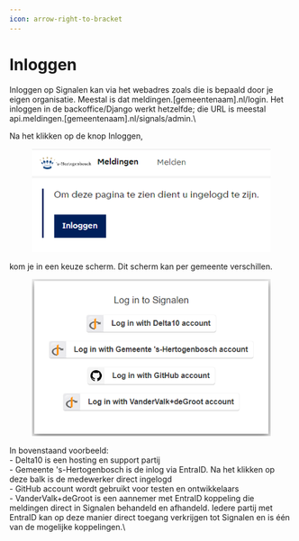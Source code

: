 ```yaml
---
icon: arrow-right-to-bracket
---
```


# Inloggen

Inloggen op Signalen kan via het webadres zoals die is bepaald door je eigen organisatie. Meestal is dat meldingen.\[gemeentenaam].nl/login. Het inloggen in de backoffice/Django werkt hetzelfde; die URL is meestal api.meldingen.\[gemeentenaam].nl/signals/admin.\


Na het klikken op de knop Inloggen,

<div align="left"><figure><img src="../../.gitbook/assets/image (106).png" alt=""><figcaption></figcaption></figure></div>

kom je in een keuze scherm. Dit scherm kan per gemeente verschillen.

<div align="left"><figure><img src="../../.gitbook/assets/image (105).png" alt=""><figcaption></figcaption></figure></div>

In bovenstaand voorbeeld:\
\- Delta10 is een hosting en support partij\
\- Gemeente 's-Hertogenbosch is de inlog via EntraID. Na het klikken op deze balk is de medewerker direct ingelogd\
\- GitHub account wordt gebruikt voor testen en ontwikkelaars\
\- VanderValk+deGroot is een aannemer met EntraID koppeling die meldingen direct in Signalen behandeld en afhandeld. Iedere partij met EntraID kan op deze manier direct toegang verkrijgen tot Signalen en is één van de mogelijke koppelingen.\
